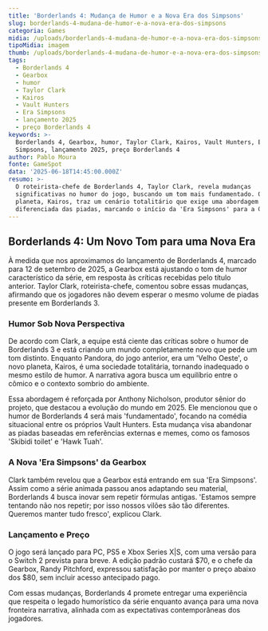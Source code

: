 ```yaml
---
title: 'Borderlands 4: Mudança de Humor e a Nova Era dos Simpsons'
slug: borderlands-4-mudana-de-humor-e-a-nova-era-dos-simpsons
categoria: Games
midia: /uploads/borderlands-4-mudana-de-humor-e-a-nova-era-dos-simpsons-thumb.jpeg
tipoMidia: imagem
thumb: /uploads/borderlands-4-mudana-de-humor-e-a-nova-era-dos-simpsons-thumb.jpeg
tags:
  - Borderlands 4
  - Gearbox
  - humor
  - Taylor Clark
  - Kairos
  - Vault Hunters
  - Era Simpsons
  - lançamento 2025
  - preço Borderlands 4
keywords: >-
  Borderlands 4, Gearbox, humor, Taylor Clark, Kairos, Vault Hunters, Era
  Simpsons, lançamento 2025, preço Borderlands 4
author: Pablo Moura
fonte: GameSpot
data: '2025-06-18T14:45:00.000Z'
resumo: >-
  O roteirista-chefe de Borderlands 4, Taylor Clark, revela mudanças
  significativas no humor do jogo, buscando um tom mais fundamentado. O novo
  planeta, Kairos, traz um cenário totalitário que exige uma abordagem
  diferenciada das piadas, marcando o início da 'Era Simpsons' para a Gearbox.
---
```


## Borderlands 4: Um Novo Tom para uma Nova Era

À medida que nos aproximamos do lançamento de Borderlands 4, marcado para 12 de setembro de 2025, a Gearbox está ajustando o tom de humor característico da série, em resposta às críticas recebidas pelo título anterior. Taylor Clark, roteirista-chefe, comentou sobre essas mudanças, afirmando que os jogadores não devem esperar o mesmo volume de piadas presente em Borderlands 3.

### Humor Sob Nova Perspectiva

De acordo com Clark, a equipe está ciente das críticas sobre o humor de Borderlands 3 e está criando um mundo completamente novo que pede um tom distinto. Enquanto Pandora, do jogo anterior, era um 'Velho Oeste', o novo planeta, Kairos, é uma sociedade totalitária, tornando inadequado o mesmo estilo de humor. A narrativa agora busca um equilíbrio entre o cômico e o contexto sombrio do ambiente.

Essa abordagem é reforçada por Anthony Nicholson, produtor sênior do projeto, que destacou a evolução do mundo em 2025. Ele mencionou que o humor de Borderlands 4 será mais 'fundamentado', focando na comédia situacional entre os próprios Vault Hunters. Esta mudança visa abandonar as piadas baseadas em referências externas e memes, como os famosos 'Skibidi toilet' e 'Hawk Tuah'.

### A Nova 'Era Simpsons' da Gearbox

Clark também revelou que a Gearbox está entrando em sua 'Era Simpsons'. Assim como a série animada passou anos adaptando seu material, Borderlands 4 busca inovar sem repetir fórmulas antigas. 'Estamos sempre tentando não nos repetir; por isso nossos vilões são tão diferentes. Queremos manter tudo fresco', explicou Clark.

### Lançamento e Preço

O jogo será lançado para PC, PS5 e Xbox Series X|S, com uma versão para o Switch 2 prevista para breve. A edição padrão custará $70, e o chefe da Gearbox, Randy Pitchford, expressou satisfação por manter o preço abaixo dos $80, sem incluir acesso antecipado pago.

Com essas mudanças, Borderlands 4 promete entregar uma experiência que respeita o legado humorístico da série enquanto avança para uma nova fronteira narrativa, alinhada com as expectativas contemporâneas dos jogadores.

